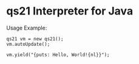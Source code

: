 # qs21 Interpreter for Java

Usage Example:

```
qs21 vm = new qs21();
vm.autoUpdate();

vm.yield("{puts: Hello, World!{nl}}");
```
